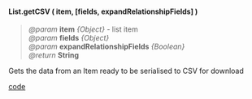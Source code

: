 #### List.getCSV ( item, [fields, expandRelationshipFields] )
> *@param* **item** _{Object}_ - list item  
> *@param* **fields** _{Object}_   
> *@param* **expandRelationshipFields** _{Boolean}_   
> _@return_ **String**    

Gets the data from an Item ready to be serialised to CSV for download


<div class="code-header addGitHubLink" data-file="lib/list/getCSV.js"><a href="#" class="loadCode"> code</a></div><pre class=" language-javascript hideCode api"></pre> 

